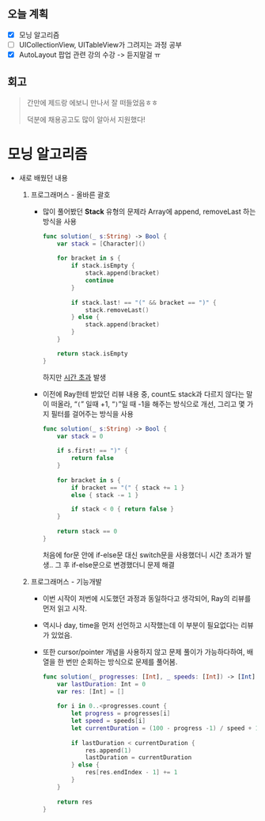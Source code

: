 ## 오늘 계획

- [x] 모닝 알고리즘
- [ ] UICollectionView, UITableView가 그려지는 과정 공부
- [x] AutoLayout 팝업 관련 강의 수강 -> 듣지말걸 ㅠ

## 회고

> 간만에 제드랑 에보니 만나서 잘 떠들었음ㅎㅎ
>
> 덕분에 채용공고도 많이 알아서 지원했다!

# 모닝 알고리즘

- 새로 배웠던 내용

    1.   프로그래머스 - 올바른 괄호

         -   많이 풀어봤던 **Stack** 유형의 문제라 Array에 append, removeLast 하는 방식을 사용

             ```swift
             func solution(_ s:String) -> Bool {
                 var stack = [Character]()
                 
                 for bracket in s {
                     if stack.isEmpty { 
                         stack.append(bracket) 
                         continue
                     }
                     
                     if stack.last! == "(" && bracket == ")" {
                         stack.removeLast()
                     } else {
                         stack.append(bracket)
                     }
                 }
             
                 return stack.isEmpty
             }
             ```

             하지만 <u>시간 초과</u> 발생

         -   이전에 Ray한테 받았던 리뷰 내용 중, count도 stack과 다르지 않다는 말이 떠올라, “`(`” 일때 +1, “`)`”일 때 -1을 해주는 방식으로 개선, 그리고 몇 가지 필터를 걸어주는 방식을 사용

             ```swift
             func solution(_ s:String) -> Bool {
                 var stack = 0
                 
                 if s.first! == ")" {
                     return false
                 }
                 
                 for bracket in s {
                     if bracket == "(" { stack += 1 }
                     else { stack -= 1 }
             
                     if stack < 0 { return false }
                 }
                 
                 return stack == 0
             }
             ```

             처음에 for문 안에 if-else문 대신 switch문을 사용했더니 시간 초과가 발생.. 그 후 if-else문으로 변경했더니 문제 해결

    2.   프로그래머스 - 기능개발

         -   이번 시작이 저번에 시도했던 과정과 동일하다고 생각되어, Ray의 리뷰를 먼저 읽고 시작.

         -   역시나 day, time을 먼저 선언하고 시작했는데 이 부분이 필요없다는 리뷰가 있었음.

         -   또한 cursor/pointer 개념을 사용하지 않고 문제 풀이가 가능하다하여, 배열을 한 번만 순회하는 방식으로 문제를 풀어봄.

             ```swift
             func solution(_ progresses: [Int], _ speeds: [Int]) -> [Int] {
                 var lastDuration: Int = 0
                 var res: [Int] = []
                 
                 for i in 0..<progresses.count {
                     let progress = progresses[i]
                     let speed = speeds[i]
                     let currentDuration = (100 - progress -1) / speed + 1
                     
                     if lastDuration < currentDuration {
                         res.append(1)
                         lastDuration = currentDuration
                     } else {
                         res[res.endIndex - 1] += 1
                     }
                 }
                 
                 return res
             }
             ```

             



